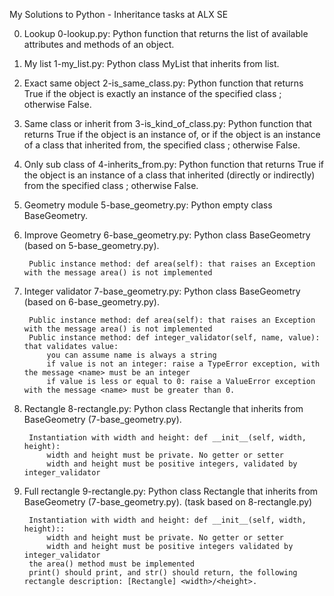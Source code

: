 My Solutions to Python - Inheritance tasks at ALX SE


0. Lookup
	0-lookup.py: Python function that returns the list of available attributes and methods of an object.


1. My list
	1-my_list.py: Python class MyList that inherits from list.


2. Exact same object
	2-is_same_class.py: Python function that returns True if the object is exactly an instance of the specified class ; otherwise False.


3. Same class or inherit from
	3-is_kind_of_class.py: Python function that returns True if the object is an instance of, or if the object is an instance of a class that inherited from, the specified class ; otherwise False.


4. Only sub class of
	4-inherits_from.py: Python function that returns True if the object is an instance of a class that inherited (directly or indirectly) from the specified class ; otherwise False.


5. Geometry module
	5-base_geometry.py: Python empty class BaseGeometry.


6. Improve Geometry
	6-base_geometry.py: Python class BaseGeometry (based on 5-base_geometry.py).
		
		Public instance method: def area(self): that raises an Exception with the message area() is not implemented

7. Integer validator
	7-base_geometry.py: Python class BaseGeometry (based on 6-base_geometry.py).

		Public instance method: def area(self): that raises an Exception with the message area() is not implemented
		Public instance method: def integer_validator(self, name, value): that validates value:
			you can assume name is always a string
			if value is not an integer: raise a TypeError exception, with the message <name> must be an integer
			if value is less or equal to 0: raise a ValueError exception with the message <name> must be greater than 0.


8. Rectangle
	8-rectangle.py: Python class Rectangle that inherits from BaseGeometry (7-base_geometry.py).

		Instantiation with width and height: def __init__(self, width, height):
			width and height must be private. No getter or setter
			width and height must be positive integers, validated by integer_validator


9. Full rectangle
	9-rectangle.py: Python class Rectangle that inherits from BaseGeometry (7-base_geometry.py). (task based on 8-rectangle.py)

		Instantiation with width and height: def __init__(self, width, height)::
			width and height must be private. No getter or setter
			width and height must be positive integers validated by integer_validator
		the area() method must be implemented
		print() should print, and str() should return, the following rectangle description: [Rectangle] <width>/<height>.
